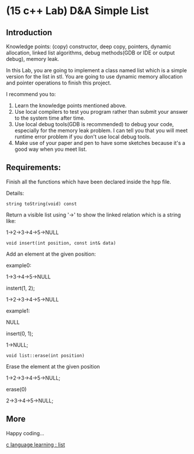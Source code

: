 # (15 c++ Lab) D&A Simple List

## Introduction

Knowledge points: (copy) constructor, deep copy, pointers, dynamic allocation, linked list algorithms, debug methods(GDB or IDE or output debug), memory leak.

In this Lab, you are going to implement a class named list which is a simple version for the list in stl. You are going to use dynamic memory allocation and pointer operations to finish this project.

I recommend you to:

1. Learn the knowledge points mentioned above.
2. Use local compilers to test you program rather than submit your answer to the system time after time.
3. Use local debug tools(GDB is recommended) to debug your code, especially for the memory leak problem. I can tell you that you will meet runtime error problem if you don't use local debug tools.
4. Make use of your paper and pen to have some sketches because it's a good way when you meet list.

## Requirements:

Finish all the functions which have been declared inside the hpp file.

Details:

`string toString(void) const`

Return a visible list using '->' to show the linked relation which is a string like:

1->2->3->4->5->NULL

`void insert(int position, const int& data)`

Add an element at the given position:

example0:

1->3->4->5->NULL

instert(1, 2);

1->2->3->4->5->NULL

example1:

NULL

insert(0, 1);

1->NULL;

`void list::erase(int position)`

Erase the element at the given position

1->2->3->4->5->NULL;

erase(0)

2->3->4->5->NULL;

## More

Happy coding...

[c language learning : list](https://github.com/wujr5/c-and-cpp-language-learning/issues/46)
